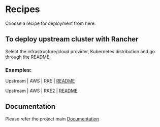 
# Recipes

Choose a recipe for deployment from here.

## To deploy upstream cluster with Rancher

Select the infrastructure/cloud provider, Kubernetes distribution and go through the README.

   ### Examples:
   
   Upstream | AWS | RKE | [README](./upstream/aws/rke/README.md)

   Upstream | AWS | RKE2 | [README](./upstream/aws/rke2/README.md)



## Documentation

Please refer the project main [Documentation](./../README.md)


